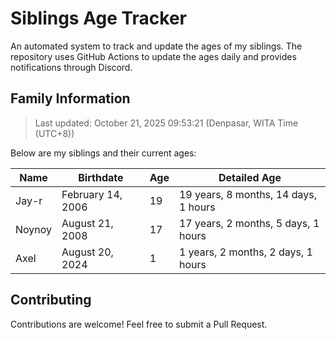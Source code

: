 # Siblings Age Tracker

An automated system to track and update the ages of my siblings. The repository uses GitHub Actions to update the ages daily and provides notifications through Discord.

## Family Information

> Last updated: October 21, 2025 09:53:21 (Denpasar, WITA Time (UTC+8))

Below are my siblings and their current ages:

| Name | Birthdate | Age | Detailed Age |
|------|-----------|-----|-------------|
| Jay-r | February 14, 2006 | 19 | 19 years, 8 months, 14 days, 1 hours |
| Noynoy | August 21, 2008 | 17 | 17 years, 2 months, 5 days, 1 hours |
| Axel | August 20, 2024 | 1 | 1 years, 2 months, 2 days, 1 hours |

## Contributing

Contributions are welcome! Feel free to submit a Pull Request.